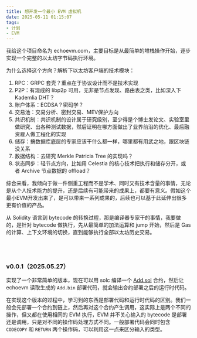 ```yaml
---
title: 想开发一个最小 EVM 虚拟机
date: 2025-05-11 01:15:07
tags:
- 计划
- EVM
---
```


我给这个项目命名为 echoevm.com，主要目标是从最简单的堆栈操作开始，逐步实现一个完整的以太坊字节码执行环境。

为什么选择这个方向？解析下以太坊客户端的技术模块：
1. RPC：GRPC 套壳？重点在于协议设计而不是技术实现
2. P2P：有现成的 libp2p 可用，无非是节点发现、路由表之类，比如深入下 Kademlia DHT？
3. 账户体系：ECDSA？密码学？
4. 交易池：交易分析、密封交易、MEV保护方向
5. 共识机制：共识机制的设计属于研究级别，至少得是个博士发论文、实验室里做研究、出各种测试数据，然后证明在哪方面做出了业界前沿的优化、最后融资雇人做工程化的实现
6. 储存：搞数据库底层的专家应该干什么都一样，哪里都有用武之地，跟区块链没关系
7. 数据结构：去研究 Merkle Patricia Tree 的实现吗？
8. 状态同步：轻节点方向，比如用 Celestia 的核心技术把执行和储存分开，或者 Archive 节点数据的 offload？

综合来看，我倾向于做一件侧重工程而不是学术、同时又有技术含量的事情，无论是从个人技术能力的提升，还是后续有可能带来的成果上，都要有意义。假如这个最小EVM开发出来了，是可以带来一系列成果的，后续也可以基于此延伸出很多更有价值的产品。

从 Solidity 语言到 bytecode 的转换过程，那是编译器专家干的事情，我要做的，是针对 bytecode 做执行，先从最简单的加法运算和 jump 开始，然后是 Gas 的计算、上下文环境的切换，直到能够执行全部以太坊历史交易。

<br><br>

### v0.0.1（2025.05.27）

实现了一个非常简单的版本，现在可以用 solc 编译一个 [Add.sol](https://github.com/smallyunet/echoevm/blob/v0.0.1/test/contracts/Add.sol) 合约，然后让 echoevm 读取生成的 `Add.bin` 部署代码，就会输出合约部署之后的运行时代码。

在实现这个版本的过程中，学习到的东西是部署代码和运行时代码的区别。我们一般会先部署一个合约到链上，然后再对这个合约产生调用，这实际上是两个不同的操作，但又都在使用相同的 EVM 执行，EVM 并不关心输入的 bytecode 是部署还是调用，只是对不同的操作码处理方式不同。一般部署代码会同时包含 `CODECOPY` 和 `RETURN` 两个操作码，可以利用这一点来区分输入的类型。
